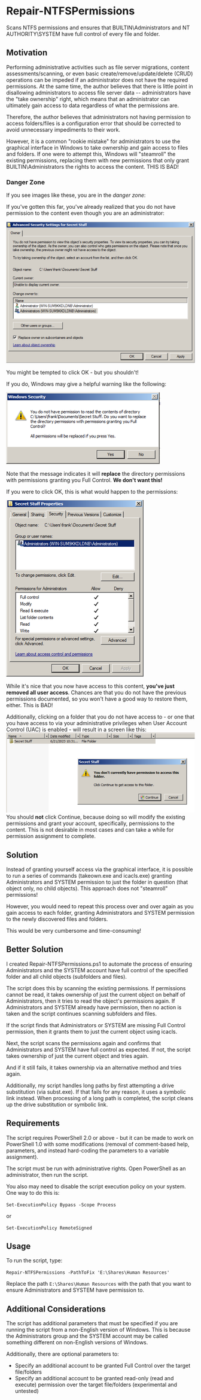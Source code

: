 # Repair-NTFSPermissions

Scans NTFS permissions and ensures that BUILTIN\Administrators and NT AUTHORITY\SYSTEM have full control of every file and folder.

## Motivation

Performing administrative activities such as file server migrations, content assessments/scanning, or even basic create/remove/update/delete (CRUD) operations can be impeded if an administrator does not have the required permissions.
At the same time, the author believes that there is little point in disallowing administrators to access file server data -- administrators have the "take ownership" right, which means that an administrator can ultimately gain access to data regardless of what the permissions are.

Therefore, the author believes that administrators not having permission to access folders/files is a configuration error that should be corrected to avoid unnecessary impediments to their work.

However, it is a common "rookie mistake" for administrators to use the graphical interface in Windows to take ownership and gain access to files and folders.
If one were to attempt this, Windows will "steamroll" the existing permissions, replacing them with new permissions that only grant BUILTIN\Administrators the rights to access the content.
THIS IS BAD!

### Danger Zone

If you see images like these, you are in the *danger zone*:

If you've gotten this far, you've already realized that you do not have permission to the content even though you are an administrator:

![Windows helpfully points out that you do not have permission to view the object's security properties - but don't worry, you can take ownership!](./Docs/Img/Danger-Zone-2.png)

You might be tempted to click OK - but you shouldn't!

If you do, Windows may give a helpful warning like the following:

![Windows gives a warning message that you are about to steamroll permissions](./Docs/Img/About-To-Steamroll-Permissions-2.png)

Note that the message indicates it will **replace** the directory permissions with permissions granting you Full Control.
**We don't want this!**

If you were to click OK, this is what would happen to the permissions:

![Existing permissions are removed and replaced with Administrators having Full Control - meaning that users have lost access](./Docs/Img/Users-Have-Lost-Access.png)

While it's nice that you now have access to this content, **you've just removed all user access**.
Chances are that you do not have the previous permissions documented, so you won't have a good way to restore them, either.
This is BAD!

Additionally, clicking on a folder that you do not have access to - or one that you have access to via your administrative privileges when User Account Control (UAC) is enabled - will result in a screen like this:
![This shouldn't steamroll permissions, but it's also bad](./Docs/Img/About-To-Steamroll-Permissions.png)
You should **not** click Continue, because doing so will modify the existing permissions and grant your account, specifically, permissions to the content. This is not desirable in most cases and can take a while for permission assignment to complete.

## Solution

Instead of granting yourself access via the graphical interface, it is possible to run a series of commands (takeown.exe and icacls.exe) granting Administrators and SYSTEM permission to just the folder in question (that object only, no child objects).
This approach does not "steamroll" permissions!

However, you would need to repeat this process over and over again as you gain access to each folder, granting Administrators and SYSTEM permission to the newly discovered files and folders.

This would be very cumbersome and time-consuming!

## Better Solution

I created Repair-NTFSPermissions.ps1 to automate the process of ensuring Administrators and the SYSTEM account have full control of the specified folder and all child objects (subfolders and files).

The script does this by scanning the existing permissions. If permissions cannot be read, it takes ownership of just the current object on behalf of Administrators, then it tries to read the object's permissions again.
If Administrators and SYSTEM already have permission, then no action is taken and the script continues scanning subfolders and files.

If the script finds that Administrators or SYSTEM are missing Full Control permission, then it grants them to just the current object using icacls.

Next, the script scans the permissions again and confirms that Administrators and SYSTEM have full control as expected.
If not, the script takes ownership of just the current object and tries again.

And if it still fails, it takes ownership via an alternative method and tries again.

Additionally, my script handles long paths by first attempting a drive substitution (via subst.exe).
If that fails for any reason, it uses a symbolic link instead. When processing of a long path is completed, the script cleans up the drive substitution or symbolic link.

## Requirements

The script requires PowerShell 2.0 or above - but it can be made to work on PowerShell 1.0 with some modifications (removal of comment-based help, parameters, and instead hard-coding the parameters to a variable assignment).

The script must be run with administrative rights. Open PowerShell as an administrator, then run the script.

You also may need to disable the script execution policy on your system.
One way to do this is:

`Set-ExecutionPolicy Bypass -Scope Process`

or

`Set-ExecutionPolicy RemoteSigned`

## Usage

To run the script, type:

`Repair-NTFSPermissions -PathToFix 'E:\Shares\Human Resources'`

Replace the path `E:\Shares\Human Resources` with the path that you want to ensure Administrators and SYSTEM have permission to.

## Additional Considerations

The script has additional parameters that must be specified if you are running the script from a non-English version of Windows.
This is because the Administrators group and the SYSTEM account may be called something different on non-English versions of Windows.

Additionally, there are optional parameters to:

- Specify an additional account to be granted Full Control over the target file/folders
- Specify an additional account to be granted read-only (read and execute) permission over the target file/folders (experimental and untested)
